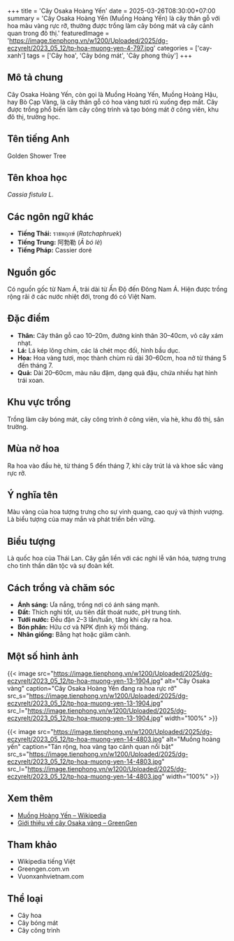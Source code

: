 +++
title = 'Cây Osaka Hoàng Yến'
date = 2025-03-26T08:30:00+07:00
summary = 'Cây Osaka Hoàng Yến (Muồng Hoàng Yến) là cây thân gỗ với hoa màu vàng rực rỡ, thường được trồng làm cây bóng mát và cây cảnh quan trong đô thị.'
featuredImage = 'https://image.tienphong.vn/w1200/Uploaded/2025/dg-eczyrelt/2023_05_12/tp-hoa-muong-yen-4-797.jpg'
categories = ['cay-xanh']
tags = ['Cây hoa', 'Cây bóng mát', 'Cây phong thủy']
+++

## Mô tả chung

Cây Osaka Hoàng Yến, còn gọi là Muồng Hoàng Yến, Muồng Hoàng Hậu, hay Bò Cạp Vàng, là cây thân gỗ có hoa vàng tươi rủ xuống đẹp mắt. Cây được trồng phổ biến làm cây công trình và tạo bóng mát ở công viên, khu đô thị, trường học.

## Tên tiếng Anh

Golden Shower Tree

## Tên khoa học

*Cassia fistula L.*

## Các ngôn ngữ khác

- **Tiếng Thái:** ราชพฤกษ์ (*Ratchaphruek*)
- **Tiếng Trung:** 阿勃勒 (*Ā bó lè*)
- **Tiếng Pháp:** Cassier doré

## Nguồn gốc

Có nguồn gốc từ Nam Á, trải dài từ Ấn Độ đến Đông Nam Á. Hiện được trồng rộng rãi ở các nước nhiệt đới, trong đó có Việt Nam.

## Đặc điểm

- **Thân:** Cây thân gỗ cao 10–20m, đường kính thân 30–40cm, vỏ cây xám nhạt.
- **Lá:** Lá kép lông chim, các lá chét mọc đối, hình bầu dục.
- **Hoa:** Hoa vàng tươi, mọc thành chùm rủ dài 30–60cm, hoa nở từ tháng 5 đến tháng 7.
- **Quả:** Dài 20–60cm, màu nâu đậm, dạng quả đậu, chứa nhiều hạt hình trái xoan.

## Khu vực trồng

Trồng làm cây bóng mát, cây công trình ở công viên, vỉa hè, khu đô thị, sân trường.

## Mùa nở hoa

Ra hoa vào đầu hè, từ tháng 5 đến tháng 7, khi cây trút lá và khoe sắc vàng rực rỡ.

## Ý nghĩa tên

Màu vàng của hoa tượng trưng cho sự vinh quang, cao quý và thịnh vượng. Là biểu tượng của may mắn và phát triển bền vững.

## Biểu tượng

Là quốc hoa của Thái Lan. Cây gắn liền với các nghi lễ văn hóa, tượng trưng cho tinh thần dân tộc và sự đoàn kết.

## Cách trồng và chăm sóc

- **Ánh sáng:** Ưa nắng, trồng nơi có ánh sáng mạnh.
- **Đất:** Thích nghi tốt, ưu tiên đất thoát nước, pH trung tính.
- **Tưới nước:** Đều đặn 2–3 lần/tuần, tăng khi cây ra hoa.
- **Bón phân:** Hữu cơ và NPK định kỳ mỗi tháng.
- **Nhân giống:** Bằng hạt hoặc giâm cành.

## Một số hình ảnh

{{< image src="https://image.tienphong.vn/w1200/Uploaded/2025/dg-eczyrelt/2023_05_12/tp-hoa-muong-yen-13-1904.jpg"
           alt="Cây Osaka vàng"
           caption="Cây Osaka Hoàng Yến đang ra hoa rực rỡ"
           src_s="https://image.tienphong.vn/w1200/Uploaded/2025/dg-eczyrelt/2023_05_12/tp-hoa-muong-yen-13-1904.jpg"
           src_l="https://image.tienphong.vn/w1200/Uploaded/2025/dg-eczyrelt/2023_05_12/tp-hoa-muong-yen-13-1904.jpg"
           width="100%" >}}

{{< image src="https://image.tienphong.vn/w1200/Uploaded/2025/dg-eczyrelt/2023_05_12/tp-hoa-muong-yen-14-4803.jpg"
           alt="Muồng hoàng yến"
           caption="Tán rộng, hoa vàng tạo cảnh quan nổi bật"
           src_s="https://image.tienphong.vn/w1200/Uploaded/2025/dg-eczyrelt/2023_05_12/tp-hoa-muong-yen-14-4803.jpg"
           src_l="https://image.tienphong.vn/w1200/Uploaded/2025/dg-eczyrelt/2023_05_12/tp-hoa-muong-yen-14-4803.jpg"
           width="100%" >}}

## Xem thêm

- [Muồng Hoàng Yến – Wikipedia](https://vi.wikipedia.org/wiki/Mu%E1%BB%93ng_ho%C3%A0ng_y%E1%BA%BFn)
- [Giới thiệu về cây Osaka vàng – GreenGen](https://greengen.com.vn/cay-muong-hoang-yen)

## Tham khảo

- Wikipedia tiếng Việt
- Greengen.com.vn
- Vuonxanhvietnam.com

## Thể loại

- Cây hoa
- Cây bóng mát
- Cây công trình
